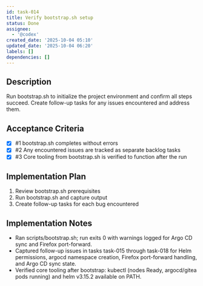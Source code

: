 ```yaml
---
id: task-014
title: Verify bootstrap.sh setup
status: Done
assignee:
  - '@codex'
created_date: '2025-10-04 05:10'
updated_date: '2025-10-04 06:20'
labels: []
dependencies: []
---
```


## Description

<!-- SECTION:DESCRIPTION:BEGIN -->
Run bootstrap.sh to initialize the project environment and confirm all steps succeed. Create follow-up tasks for any issues encountered and address them.
<!-- SECTION:DESCRIPTION:END -->

## Acceptance Criteria
<!-- AC:BEGIN -->
- [x] #1 bootstrap.sh completes without errors
- [x] #2 Any encountered issues are tracked as separate backlog tasks
- [x] #3 Core tooling from bootstrap.sh is verified to function after the run
<!-- AC:END -->

## Implementation Plan

<!-- SECTION:PLAN:BEGIN -->
1. Review bootstrap.sh prerequisites
2. Run bootstrap.sh and capture output
3. Create follow-up tasks for each bug encountered
<!-- SECTION:PLAN:END -->

## Implementation Notes

<!-- SECTION:NOTES:BEGIN -->
- Ran scripts/bootstrap.sh; run exits 0 with warnings logged for Argo CD sync and Firefox port-forward.
- Captured follow-up issues in tasks task-015 through task-018 for Helm permissions, argocd namespace creation, Firefox port-forward handling, and Argo CD sync state.
- Verified core tooling after bootstrap: kubectl (nodes Ready, argocd/gitea pods running) and helm v3.15.2 available on PATH.
<!-- SECTION:NOTES:END -->
